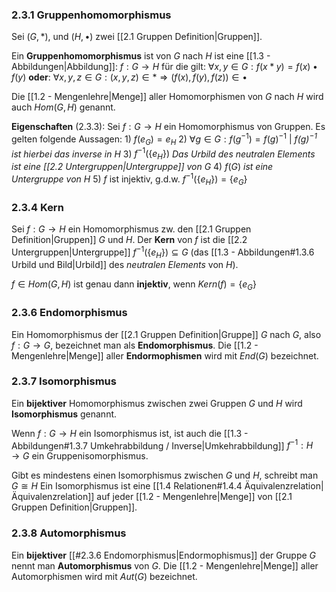 
### 2.3.1 Gruppenhomomorphismus
Sei $(G, *)$, und $(H, \bullet)$ zwei [[2.1 Gruppen Definition|Gruppen]].

Ein __Gruppenhomomorphismus__ ist von $G$ nach $H$ ist eine [[1.3 - Abbildungen|Abbildung]]:
	$f: G \rightarrow H$ für die gilt:
		$\forall x, y \in G: f(x * y) = f(x) \bullet f(y)$ 
	__oder__:
		 $\forall x, y, z \in G: (x, y, z) \in * \Rightarrow (f(x), f(y), f(z)) \in \bullet$

Die [[1.2 - Mengenlehre|Menge]] aller Homomorphismen von $G$ nach $H$ wird auch $Hom(G, H)$ genannt.

__Eigenschaften__ (2.3.3):
	Sei $f: G \rightarrow H$ ein Homomorphismus von Gruppen.
	Es gelten folgende Aussagen:
		1) $f(e_G) = e_H$
		2) $\forall g \in G: f(g^{-1}) = f(g)^{-1}$        | _$f(g)^{-1}$ ist hierbei das inverse in H_
		3) $f^{-1}(\{e_H\})$ _Das Urbild des neutralen Elements ist eine [[2.2 Untergruppen|Untergruppe]] von $G$_
		4) $f(G)$ _ist eine Untergruppe von $H$_
		5) $f$ ist injektiv, g.d.w. $f^{-1}(\{e_H\}) = \{e_G\}$

### 2.3.4 Kern
Sei $f: G \rightarrow H$ ein Homomorphismus zw. den [[2.1 Gruppen Definition|Gruppen]] $G$ und $H$.
Der __Kern__ von $f$ ist die [[2.2 Untergruppen|Untergruppe]]
	$f^{-1}(\{e_H\}) \subseteq G$
(das [[1.3 - Abbildungen#1.3.6 Urbild und Bild|Urbild]] des _neutralen Elements_ von $H$).

$f \in Hom(G, H)$ ist genau  dann __injektiv__, wenn $Kern(f) = \{e_G\}$

### 2.3.6 Endomorphismus
Ein Homomorphismus der [[2.1 Gruppen Definition|Gruppe]] $G$ nach $G$, also
	$f: G \rightarrow G$,
bezeichnet man als __Endomorphismus__.
Die [[1.2 - Mengenlehre|Menge]] aller __Endormophismen__ wird mit $End(G)$ bezeichnet.

### 2.3.7 Isomorphismus
Ein __bijektiver__ Homomorphismus zwischen zwei Gruppen $G$ und $H$ wird __Isomorphismus__ genannt.

Wenn $f: G \rightarrow H$ ein Isomorphismus ist, ist auch die [[1.3 - Abbildungen#1.3.7 Umkehrabbildung / Inverse|Umkehrabbildung]] $f^{-1}: H \rightarrow G$ ein Gruppenisomorphismus.

Gibt es mindestens einen Isomorphismus zwischen $G$ und $H$, schreibt man 
	$G \cong H$
Ein Isomorphismus ist eine [[1.4 Relationen#1.4.4 Äquivalenzrelation|Äquivalenzrelation]] auf jeder [[1.2 - Mengenlehre|Menge]] von [[2.1 Gruppen Definition|Gruppen]].

### 2.3.8 Automorphismus
Ein __bijektiver__ [[#2.3.6 Endomorphismus|Endormophismus]] der Gruppe $G$ nennt man __Automorphismus__ von $G$. Die [[1.2 - Mengenlehre|Menge]] aller Automorphismen wird mit $Aut(G)$ bezeichnet.

